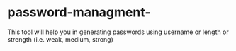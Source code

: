 # password-managment-
This tool will help you in generating passwords using username or length or strength (i.e. weak, medium, strong)

